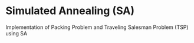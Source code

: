 # Simulated Annealing (SA)

Implementation of Packing Problem and Traveling Salesman Problem (TSP) using SA
